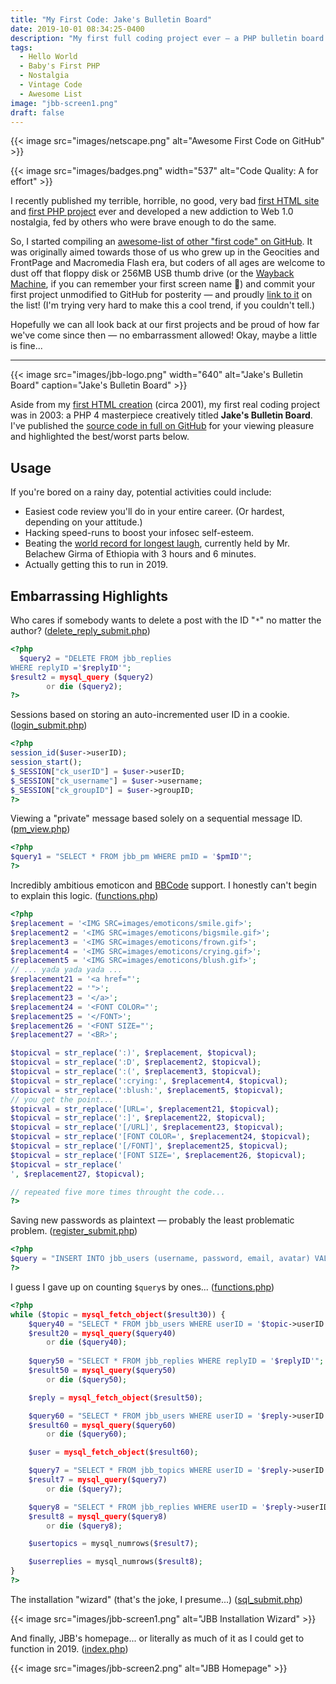 ```yaml
---
title: "My First Code: Jake's Bulletin Board"
date: 2019-10-01 08:34:25-0400
description: "My first full coding project ever – a PHP bulletin board creatively titled Jake's Bulletin Board, circa 2003."
tags:
  - Hello World
  - Baby's First PHP
  - Nostalgia
  - Vintage Code
  - Awesome List
image: "jbb-screen1.png"
draft: false
---
```



{{< image src="images/netscape.png" alt="Awesome First Code on GitHub" >}}

{{< image src="images/badges.png" width="537" alt="Code Quality: A for effort" >}}


I recently published my terrible, horrible, no good, very bad [first HTML site](https://jarv.is/y2k) and [first PHP project](https://github.com/jakejarvis/jbb#readme) ever and developed a new addiction to Web 1.0 nostalgia, fed by others who were brave enough to do the same.

So, I started compiling an [awesome-list of other "first code" on GitHub](https://github.com/jakejarvis/awesome-first-code). It was originally aimed towards those of us who grew up in the Geocities and FrontPage and Macromedia Flash era, but coders of all ages are welcome to dust off that floppy disk or 256MB USB thumb drive (or the [Wayback Machine](https://archive.org/web/), if you can remember your first screen name 😬) and commit your first project unmodified to GitHub for posterity — and proudly [link to it](https://github.com/jakejarvis/awesome-first-code/edit/master/readme.md) on the list! (I'm trying very hard to make this a cool trend, if you couldn't tell.)

Hopefully we can all look back at our first projects and be proud of how far we've come since then — no embarrassment allowed! Okay, maybe a little is fine...


---


{{< image src="images/jbb-logo.png" width="640" alt="Jake's Bulletin Board" caption="Jake's Bulletin Board" >}}


Aside from my [first HTML creation](https://jarv.is/y2k) (circa 2001), my first real coding project was in 2003: a PHP 4 masterpiece creatively titled **Jake's Bulletin Board**. I've published the [source code in full on GitHub](https://github.com/jakejarvis/jbb) for your viewing pleasure and highlighted the best/worst parts below.

## Usage

If you're bored on a rainy day, potential activities could include:

- Easiest code review you'll do in your entire career. (Or hardest, depending on your attitude.)
- Hacking speed-runs to boost your infosec self-esteem.
- Beating the [world record for longest laugh](http://goldenbookofrecords.com/longest-laughter/), currently held by Mr. Belachew Girma of Ethiopia with 3 hours and 6 minutes.
- Actually getting this to run in 2019.


## Embarrassing Highlights

Who cares if somebody wants to delete a post with the ID "`*`" no matter the author? ([delete_reply_submit.php](https://github.com/jakejarvis/jbb/blob/87b606797414b2fe563af85e269566fc5e076cc5/delete_reply_submit.php#L9))

```php
<?php
  $query2 = "DELETE FROM jbb_replies
WHERE replyID ='$replyID'";
$result2 = mysql_query ($query2)
        or die ($query2); 
?>
```

Sessions based on storing an auto-incremented user ID in a cookie. ([login_submit.php](https://github.com/jakejarvis/jbb/blob/87b606797414b2fe563af85e269566fc5e076cc5/login_submit.php#L28))

```php
<?php
session_id($user->userID);
session_start();
$_SESSION["ck_userID"] = $user->userID;
$_SESSION["ck_username"] = $user->username;
$_SESSION["ck_groupID"] = $user->groupID;
?>
```

Viewing a "private" message based solely on a sequential message ID. ([pm_view.php](https://github.com/jakejarvis/jbb/blob/87b606797414b2fe563af85e269566fc5e076cc5/pm_view.php#L13))

```php
<?php
$query1 = "SELECT * FROM jbb_pm WHERE pmID = '$pmID'";
?>
```

Incredibly ambitious emoticon and [BBCode](https://en.wikipedia.org/wiki/BBCode) support. I honestly can't begin to explain this logic. ([functions.php](https://github.com/jakejarvis/jbb/blob/87b606797414b2fe563af85e269566fc5e076cc5/functions.php#L18))

```php
<?php
$replacement = '<IMG SRC=images/emoticons/smile.gif>';
$replacement2 = '<IMG SRC=images/emoticons/bigsmile.gif>';
$replacement3 = '<IMG SRC=images/emoticons/frown.gif>';
$replacement4 = '<IMG SRC=images/emoticons/crying.gif>';
$replacement5 = '<IMG SRC=images/emoticons/blush.gif>';
// ... yada yada yada ...
$replacement21 = '<a href="';
$replacement22 = '">';
$replacement23 = '</a>';
$replacement24 = '<FONT COLOR="';
$replacement25 = '</FONT>';
$replacement26 = '<FONT SIZE="';
$replacement27 = '<BR>';

$topicval = str_replace(':)', $replacement, $topicval);
$topicval = str_replace(':D', $replacement2, $topicval);
$topicval = str_replace(':(', $replacement3, $topicval);
$topicval = str_replace(':crying:', $replacement4, $topicval);
$topicval = str_replace(':blush:', $replacement5, $topicval);
// you get the point...
$topicval = str_replace('[URL=', $replacement21, $topicval);
$topicval = str_replace(':]', $replacement22, $topicval);
$topicval = str_replace('[/URL]', $replacement23, $topicval);
$topicval = str_replace('[FONT COLOR=', $replacement24, $topicval);
$topicval = str_replace('[/FONT]', $replacement25, $topicval);
$topicval = str_replace('[FONT SIZE=', $replacement26, $topicval);
$topicval = str_replace('
', $replacement27, $topicval);

// repeated five more times throught the code...
?>
```

Saving new passwords as plaintext — probably the least problematic problem. ([register_submit.php](https://github.com/jakejarvis/jbb/blob/87b606797414b2fe563af85e269566fc5e076cc5/register_submit.php#L10))

```php
<?php
$query = "INSERT INTO jbb_users (username, password, email, avatar) VALUES ('$username','$password','$email','images/avatars/noavatar.gif')";
?>
```

I guess I gave up on counting `$query`s by ones...  ([functions.php](https://github.com/jakejarvis/jbb/blob/87b606797414b2fe563af85e269566fc5e076cc5/functions.php#L231))

```php
<?php
while ($topic = mysql_fetch_object($result30)) {
    $query40 = "SELECT * FROM jbb_users WHERE userID = '$topic->userID'";
    $result20 = mysql_query($query40)
        or die ($query40);
		
    $query50 = "SELECT * FROM jbb_replies WHERE replyID = '$replyID'";
    $result50 = mysql_query($query50)
        or die ($query50);

    $reply = mysql_fetch_object($result50);

    $query60 = "SELECT * FROM jbb_users WHERE userID = '$reply->userID'";
    $result60 = mysql_query($query60)
        or die ($query60);

    $user = mysql_fetch_object($result60);

    $query7 = "SELECT * FROM jbb_topics WHERE userID = '$reply->userID'";
    $result7 = mysql_query($query7)
        or die ($query7);

    $query8 = "SELECT * FROM jbb_replies WHERE userID = '$reply->userID'";
    $result8 = mysql_query($query8)
        or die ($query8);

    $usertopics = mysql_numrows($result7);

    $userreplies = mysql_numrows($result8);
}
?>
```

The installation "wizard" (that's the joke, I presume...) ([sql_submit.php](https://github.com/jakejarvis/jbb/blob/87b606797414b2fe563af85e269566fc5e076cc5/setup/sql_submit.php))

{{< image src="images/jbb-screen1.png" alt="JBB Installation Wizard" >}}

And finally, JBB's homepage... or literally as much of it as I could get to function in 2019. ([index.php](https://github.com/jakejarvis/jbb/blob/87b606797414b2fe563af85e269566fc5e076cc5/index.php))

{{< image src="images/jbb-screen2.png" alt="JBB Homepage" >}}
